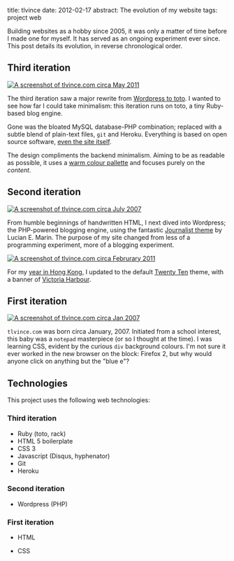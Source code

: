 title: tlvince
date: 2012-02-17
abstract: The evolution of my website
tags: project web

Building websites as a hobby since 2005, it was only a matter of time before I
made one for myself. It has served as an ongoing experiment ever since. This
post details its evolution, in reverse chronological order.

## Third iteration

[![A screenshot of tlvince.com circa May 2011][thirdth]][third]

The third iteration saw a major rewrite from [Wordpress to toto][wp2toto]. I
wanted to see how far I could take minimalism: this iteration runs on toto, a
tiny Ruby-based blog engine.

Gone was the bloated MySQL database-PHP combination; replaced with a subtle
blend of plain-text files, `git` and Heroku. Everything is based on open source
software, [even the site itself][gh].

The design compliments the backend minimalism. Aiming to be as readable as
possible, it uses a [warm colour pallette][solarized] and focuses purely on the
*content*.

## Second iteration

[![A screenshot of tlvince.com circa July 2007][second1th]][second1]

From humble beginnings of handwritten HTML, I next dived into Wordpress; the
PHP-powered blogging engine, using the fantastic [Journalist theme][journo] by
Lucian E. Marin. The purpose of my site changed from less of a programming
experiment, more of a blogging experiment.

[![A screenshot of tlvince.com circa Februrary 2011][second2th]][second2]

For my [year in Hong Kong][hk], I updated to the default [Twenty Ten][2010]
theme, with a banner of [Victoria Harbour][vh].

## First iteration

[![A screenshot of tlvince.com circa Jan 2007][first1th]][first1]

`tlvince.com` was born circa January, 2007. Initiated from a school interest,
this baby was a `notepad` masterpiece (or so I thought at the time). I was
learning CSS, evident by the curious `div` background colours. I'm not sure it
ever worked in the new browser on the block: Firefox 2, but why would anyone
click on anything but the "blue e"?

## Technologies

This project uses the following web technologies:

### Third iteration

* Ruby (toto, rack)
* HTML 5 boilerplate
* CSS 3
* Javascript (Disqus, hyphenator)
* Git
* Heroku

### Second iteration

* Wordpress (PHP)

### First iteration

* HTML
* CSS

  [first1]: http://tlvince.appspot.com/img/tlvince.com_2007-01-01_01.png
  [first1th]: http://tlvince.appspot.com/img/th/tlvince.com_2007-01-01_01.png
  [second1]: http://tlvince.appspot.com/img/tlvince.com_2007-07-03.png
  [second1th]: http://tlvince.appspot.com/img/th/tlvince.com_2007-07-03.png
  [second2]: http://tlvince.appspot.com/img/tlvince.com_2011-02-27.png
  [second2th]: http://tlvince.appspot.com/img/th/tlvince.com_2011-02-27.png
  [third]: http://tlvince.appspot.com/img/tlvince.com_2012-02-17.png
  [thirdth]: http://tlvince.appspot.com/img/th/tlvince.com_2012-02-17.png
  [wp2toto]: /2011/05/27/wordpress-to-toto/
  [gh]: https://github.com/tlvince/tlvince.com
  [solarized]: http://ethanschoonover.com/solarized
  [journo]: https://wordpress.org/extend/themes/journalist
  [hk]: /2010/09/12/a-brief-guide-to-hong-kong/
  [2010]: http://2010dev.wordpress.com/
  [vh]: https://en.wikipedia.org/wiki/Victoria_harbour
